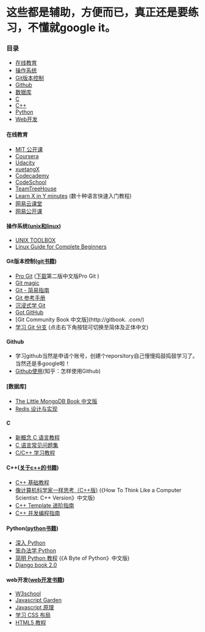 
这些都是辅助，方便而已，真正还是要练习，不懂就google it。
==================

### 目录
 * [在线教育](#在线教育)
 * [操作系统](#操作系统)
 * [Git版本控制](#Git版本控制)
 * [Github](#github)
 * [数据库](#数据库)
 * [C](#c)
 * [C++](#c++)
 * [Python](#python)
 * [Web开发](#web开发)


#### 在线教育
 * [MIT 公开课](http://ocw.mit.edu/courses/translated-courses/simplified-chinese/)
 * [Coursera](https://www.coursera.org/courses?orderby=upcoming&lngs=zh)
 * [Udacity](https://www.udacity.com/)
 * [xuetangX](https://www.xuetangx.com/)
 * [Codecademy](http://www.codecademy.com/?locale_code=zh)
 * [CodeSchool](https://www.codeschool.com/)
 * [TeamTreeHouse](http://teamtreehouse.com/)
 * [Learn X in Y minutes](http://learnxinyminutes.com/) (数十种语言快速入门教程)
 * [网易云课堂](http://study.163.com/)
 * [网易公开课](http://open.163.com)


#### 操作系统([unix和linux](https://www.dropbox.com/sh/45giyq5vzs7dhih/AABmirO2JQFmbgta1Jk1ACCRa?dl=0))
 * [UNIX TOOLBOX](http://cb.vu/unixtoolbox_zh_CN.xhtml)
 * [Linux Guide for Complete Beginners](http://happypeter.github.io/LGCB/book/)


#### Git版本控制([git书籍](https://www.dropbox.com/sh/o8v8u1csywixdpb/AADXbIXaICAn2GeuY-AbwpIta?dl=0))
 * [Pro Git](http://git-scm.com/book/zh) ([下载](https://progit2.s3.amazonaws.com/zh/2014-12-09-b11f1/progit-zh.208.pdf)第二版中文版Pro Git )
 * [Git magic](http://www-cs-students.stanford.edu/~blynn/gitmagic/intl/zh_cn/)
 * [Git - 简易指南](http://rogerdudler.github.io/git-guide/index.zh.html)
 * [Git 参考手册](http://gitref.justjavac.com/)
 * [沉浸式学 Git](http://igit.linuxtoy.org/index.html)
 * [Got GitHub](https://github.com/gotgit/gotgithub)
 * [Git Community Book 中文版](http://gitbook.                   .com/)
 * [学习 Git 分支](http://pcottle.github.io/learnGitBranching/) (点击右下角按钮可切换至简体及正体中文)


#### Github
 * 学习github当然是申请个账号，创建个reporsitory自己慢慢捣鼓捣鼓学习了。当然还是多google啦！
 * [Github使用](http://www.zhihu.com/question/20070065)(知乎：怎样使用Github)


#### [数据库]
 * [The Little MongoDB Book 中文版](https://github.com/justinyhuang/the-little-mongodb-book-cn)
 * [Redis 设计与实现](http://www.redisbook.com)


#### C
 * [新概念 C 语言教程](https://github.com/limingth/NCCL)
 * [C 语言常见问题集](http://c-faq-chn.sourceforge.net/ccfaq/ccfaq.html)
 * [C/C++ 学习教程](http://doc.lellansin.com/)


#### C++([关于c++的书籍](https://www.dropbox.com/sh/oatuqd51owqlq41/AAAiyhgKIdMS4fYF7dd51wRWa?dl=0))
 * [C++ 基础教程](http://www.prglab.com/cms/)
 * [像计算机科学家一样思考（C++版)](http://www.ituring.com.cn/book/1203) (《How To Think Like a Computer Scientist: C++ Version》中文版)
 * [C++ Template 进阶指南](https://github.com/wuye9036/CppTemplateTutorial)
 * [C++ 并发编程指南](https://github.com/forhappy/A-Detailed-Cplusplus-Concurrency-Tutorial)


#### Python([python书籍](https://www.dropbox.com/sh/nnaoco725ww33dg/AAAyw6BQkDY3J69YJOB8V9dOa?dl=0))
 * [深入 Python](http://woodpecker.org.cn/diveintopython/)
 * [笨办法学 Python](http://sebug.net/paper/books/LearnPythonTheHardWay/)
 * [简明 Python 教程](http://woodpecker.org.cn/abyteofpython_cn/chinese/) (《A Byte of Python》中文版)
 * [Django book 2.0](http://djangobook.py3k.cn/2.0/)


#### web开发([web开发书籍](https://www.dropbox.com/sh/xcgoz8oftm47mx8/AACZLbY-lNd6FfSUEY1KM7yfa?dl=0))
 * [W3school](http://www.w3school.com.cn/)
 * [Javascript Garden](http://bonsaiden.github.io/JavaScript-Garden/zh/)
 * [Javascript 原理](http://typeof.net/s/jsmech/)
 * [学习 CSS 布局](http://zh.learnlayout.com/)
 * [HTML5 教程](http://www.w3school.com.cn/html5/)
